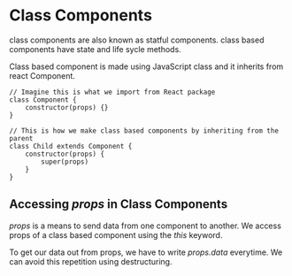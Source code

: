# Class Components

class components are also known as statful components. class based components have state and life sycle methods.

Class based component is made using JavaScript class and it inherits from react Component.

```
// Imagine this is what we import from React package
class Component {
    constructor(props) {}
}

// This is how we make class based components by inheriting from the parent
class Child extends Component {
    constructor(props) {
        super(props)
    }
}
```

## Accessing *props* in Class Components
*props* is a means to send data from one component to another. We access props of a class based component using the *this* keyword.

To get our data out from props, we have to write *props.data* everytime. We can avoid this repetition using destructuring.